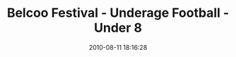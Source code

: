 ---
id: 72157638088100294
title: Belcoo Festival - Underage Football - Under 8
cover: https://farm8.staticflickr.com/7389/11071338625_9aa2cc1d01_q.jpg
date: 2010-08-11 18:16:28
photos:
  - thumbnail: https://farm8.staticflickr.com/7389/11071338625_9aa2cc1d01_q.jpg
    original: https://farm8.staticflickr.com/7389/11071338625_54b40d444c_o.jpg
    title: _MG_0018
  - thumbnail: https://farm6.staticflickr.com/5535/11071555053_0755042ce4_q.jpg
    original: https://farm6.staticflickr.com/5535/11071555053_f67dc6d157_o.jpg
    title: _MG_0019
  - thumbnail: https://farm4.staticflickr.com/3733/11071495516_db9d165938_q.jpg
    original: https://farm4.staticflickr.com/3733/11071495516_75ffc3d3d2_o.jpg
    title: _MG_0020
  - thumbnail: https://farm8.staticflickr.com/7394/11071505164_336c5b12ef_q.jpg
    original: https://farm8.staticflickr.com/7394/11071505164_1008c8bea9_o.jpg
    title: _MG_0023
  - thumbnail: https://farm3.staticflickr.com/2848/11071494426_4ff59e8473_q.jpg
    original: https://farm3.staticflickr.com/2848/11071494426_18f6876c9c_o.jpg
    title: _MG_0026
  - thumbnail: https://farm6.staticflickr.com/5490/11071503904_2b7832f9c4_q.jpg
    original: https://farm6.staticflickr.com/5490/11071503904_c98e6fe486_o.jpg
    title: _MG_0027
  - thumbnail: https://farm4.staticflickr.com/3676/11071503414_2edfc31037_q.jpg
    original: https://farm4.staticflickr.com/3676/11071503414_83335158ed_o.jpg
    title: _MG_0029
  - thumbnail: https://farm8.staticflickr.com/7388/11071502764_ab0477d19c_q.jpg
    original: https://farm8.staticflickr.com/7388/11071502764_1bf1a3d735_o.jpg
    title: _MG_0030
  - thumbnail: https://farm4.staticflickr.com/3828/11071501984_5eeb718e5d_q.jpg
    original: https://farm4.staticflickr.com/3828/11071501984_a1dc035622_o.jpg
    title: _MG_0032
  - thumbnail: https://farm3.staticflickr.com/2872/11071390705_bda0c69819_q.jpg
    original: https://farm3.staticflickr.com/2872/11071390705_cdc9372bd8_o.jpg
    title: _MG_0033
  - thumbnail: https://farm4.staticflickr.com/3687/11071490586_1089ae5e60_q.jpg
    original: https://farm4.staticflickr.com/3687/11071490586_7350234760_o.jpg
    title: _MG_0034
  - thumbnail: https://farm4.staticflickr.com/3687/11071389825_2ef2604860_q.jpg
    original: https://farm4.staticflickr.com/3687/11071389825_1b72162bb8_o.jpg
    title: _MG_0035
  - thumbnail: https://farm6.staticflickr.com/5543/11071547913_f2c2c61ae7_q.jpg
    original: https://farm6.staticflickr.com/5543/11071547913_b252823c76_o.jpg
    title: _MG_0036
  - thumbnail: https://farm4.staticflickr.com/3777/11071499044_a06ebea9ef_q.jpg
    original: https://farm4.staticflickr.com/3777/11071499044_9fdecffcae_o.jpg
    title: _MG_0037
  - thumbnail: https://farm4.staticflickr.com/3805/11071546973_aa72931251_q.jpg
    original: https://farm4.staticflickr.com/3805/11071546973_579965e54f_o.jpg
    title: _MG_0038
  - thumbnail: https://farm3.staticflickr.com/2855/11071498404_c6d0553d61_q.jpg
    original: https://farm3.staticflickr.com/2855/11071498404_5674453fac_o.jpg
    title: _MG_0039
  - thumbnail: https://farm4.staticflickr.com/3771/11071487846_584def801d_q.jpg
    original: https://farm4.staticflickr.com/3771/11071487846_c246fde821_o.jpg
    title: _MG_0040
  - thumbnail: https://farm4.staticflickr.com/3783/11071386655_0b22212cee_q.jpg
    original: https://farm4.staticflickr.com/3783/11071386655_e4b5359bdb_o.jpg
    title: _MG_0041
  - thumbnail: https://farm8.staticflickr.com/7410/11071386335_88210b595a_q.jpg
    original: https://farm8.staticflickr.com/7410/11071386335_2e36a16761_o.jpg
    title: _MG_0042
  - thumbnail: https://farm6.staticflickr.com/5550/11071496674_a23a08171e_q.jpg
    original: https://farm6.staticflickr.com/5550/11071496674_bc14f5bb3f_o.jpg
    title: _MG_0043
  - thumbnail: https://farm4.staticflickr.com/3726/11071485776_b4b333deed_q.jpg
    original: https://farm4.staticflickr.com/3726/11071485776_9b04772259_o.jpg
    title: _MG_0044
  - thumbnail: https://farm3.staticflickr.com/2881/11071543773_dbe8295f8a_q.jpg
    original: https://farm3.staticflickr.com/2881/11071543773_24e207d197_o.jpg
    title: _MG_0045
  - thumbnail: https://farm4.staticflickr.com/3770/11071384695_bbcfd33d37_q.jpg
    original: https://farm4.staticflickr.com/3770/11071384695_904a350879_o.jpg
    title: _MG_0046
  - thumbnail: https://farm4.staticflickr.com/3730/11071494464_ca5c94db89_q.jpg
    original: https://farm4.staticflickr.com/3730/11071494464_743529d472_o.jpg
    title: _MG_0052
  - thumbnail: https://farm3.staticflickr.com/2864/11071493864_fb8d75803c_q.jpg
    original: https://farm3.staticflickr.com/2864/11071493864_68887f990e_o.jpg
    title: _MG_0053
  - thumbnail: https://farm8.staticflickr.com/7444/11071383265_db8c4652c5_q.jpg
    original: https://farm8.staticflickr.com/7444/11071383265_698bcf2aaf_o.jpg
    title: _MG_0054
  - thumbnail: https://farm8.staticflickr.com/7369/11071541003_b4e306b8c4_q.jpg
    original: https://farm8.staticflickr.com/7369/11071541003_037dc36b01_o.jpg
    title: _MG_0056
  - thumbnail: https://farm3.staticflickr.com/2893/11071482296_f191aaef88_q.jpg
    original: https://farm3.staticflickr.com/2893/11071482296_b954d5aa78_o.jpg
    title: _MG_0057
  - thumbnail: https://farm8.staticflickr.com/7344/11071540313_d1ff3a9388_q.jpg
    original: https://farm8.staticflickr.com/7344/11071540313_3ebeca4bee_o.jpg
    title: _MG_0058
  - thumbnail: https://farm8.staticflickr.com/7366/11071381265_7e1c725260_q.jpg
    original: https://farm8.staticflickr.com/7366/11071381265_bb5e6b0b44_o.jpg
    title: _MG_0059
  - thumbnail: https://farm8.staticflickr.com/7303/11071380885_677df1869b_q.jpg
    original: https://farm8.staticflickr.com/7303/11071380885_441cd7efce_o.jpg
    title: _MG_0060
  - thumbnail: https://farm8.staticflickr.com/7366/11071379945_ba3c12b995_q.jpg
    original: https://farm8.staticflickr.com/7366/11071379945_a2631147ea_o.jpg
    title: _MG_0063
  - thumbnail: https://farm3.staticflickr.com/2820/11071441366_7a4e9c9298_q.jpg
    original: https://farm3.staticflickr.com/2820/11071441366_7fe036977b_o.jpg
    title: _MG_0065
  - thumbnail: https://farm4.staticflickr.com/3797/11071479536_9bbd419122_q.jpg
    original: https://farm4.staticflickr.com/3797/11071479536_dd2e055d3e_o.jpg
    title: _MG_0066
  - thumbnail: https://farm8.staticflickr.com/7387/11071378655_0cc370da39_q.jpg
    original: https://farm8.staticflickr.com/7387/11071378655_e4388ddde7_o.jpg
    title: _MG_0069
  - thumbnail: https://farm8.staticflickr.com/7440/11071478646_a032c80a3c_q.jpg
    original: https://farm8.staticflickr.com/7440/11071478646_608048c992_o.jpg
    title: _MG_0070
  - thumbnail: https://farm3.staticflickr.com/2811/11071377835_69c4c634fa_q.jpg
    original: https://farm3.staticflickr.com/2811/11071377835_c713956fb4_o.jpg
    title: _MG_0072
  - thumbnail: https://farm4.staticflickr.com/3752/11071477476_ebe9f9e2fb_q.jpg
    original: https://farm4.staticflickr.com/3752/11071477476_18213d2e88_o.jpg
    title: _MG_0074
  - thumbnail: https://farm6.staticflickr.com/5544/11071535143_b4961f4ffe_q.jpg
    original: https://farm6.staticflickr.com/5544/11071535143_0bc99e2423_o.jpg
    title: _MG_0077
  - thumbnail: https://farm4.staticflickr.com/3753/11071476486_ac612a2b00_q.jpg
    original: https://farm4.staticflickr.com/3753/11071476486_9888596c28_o.jpg
    title: _MG_0078
  - thumbnail: https://farm4.staticflickr.com/3731/11071534193_84400e793d_q.jpg
    original: https://farm4.staticflickr.com/3731/11071534193_8ff4314184_o.jpg
    title: _MG_0082
  - thumbnail: https://farm4.staticflickr.com/3767/11071475066_f152e50051_q.jpg
    original: https://farm4.staticflickr.com/3767/11071475066_7b18629ac8_o.jpg
    title: _MG_0083
  - thumbnail: https://farm8.staticflickr.com/7340/11071474746_ccc05d10b3_q.jpg
    original: https://farm8.staticflickr.com/7340/11071474746_9d77cd27ec_o.jpg
    title: _MG_0084
  - thumbnail: https://farm4.staticflickr.com/3718/11071474146_3b68342d55_q.jpg
    original: https://farm4.staticflickr.com/3718/11071474146_1dcffe7057_o.jpg
    title: _MG_0085
  - thumbnail: https://farm6.staticflickr.com/5488/11071473166_c11c2a35be_q.jpg
    original: https://farm6.staticflickr.com/5488/11071473166_5344868dd2_o.jpg
    title: _MG_0086
  - thumbnail: https://farm6.staticflickr.com/5549/11071483024_6b7cba4e8c_q.jpg
    original: https://farm6.staticflickr.com/5549/11071483024_f63b29043a_o.jpg
    title: _MG_0087
  - thumbnail: https://farm8.staticflickr.com/7293/11071371375_d3e1fd6c22_q.jpg
    original: https://farm8.staticflickr.com/7293/11071371375_9a46dda81b_o.jpg
    title: _MG_0088
  - thumbnail: https://farm4.staticflickr.com/3745/11071529673_59b8fa5e7b_q.jpg
    original: https://farm4.staticflickr.com/3745/11071529673_f835d903fe_o.jpg
    title: _MG_0091
  - thumbnail: https://farm4.staticflickr.com/3702/11071480854_ca7f5b900c_q.jpg
    original: https://farm4.staticflickr.com/3702/11071480854_87ec7eba74_o.jpg
    title: _MG_0092
  - thumbnail: https://farm8.staticflickr.com/7374/11071369715_c466b0d304_q.jpg
    original: https://farm8.staticflickr.com/7374/11071369715_5c85d614fc_o.jpg
    title: _MG_0093
  - thumbnail: https://farm6.staticflickr.com/5475/11071528473_08f6258e08_q.jpg
    original: https://farm6.staticflickr.com/5475/11071528473_9cb57522d3_o.jpg
    title: _MG_0095
  - thumbnail: https://farm8.staticflickr.com/7456/11071469336_fdb1cb3e40_q.jpg
    original: https://farm8.staticflickr.com/7456/11071469336_cbaf3bdb6e_o.jpg
    title: _MG_0096
  - thumbnail: https://farm4.staticflickr.com/3796/11071468756_5bbff1c47b_q.jpg
    original: https://farm4.staticflickr.com/3796/11071468756_6245795f92_o.jpg
    title: _MG_0097
  - thumbnail: https://farm8.staticflickr.com/7439/11071367795_96b28d9bfe_q.jpg
    original: https://farm8.staticflickr.com/7439/11071367795_b4e5e5c7e1_o.jpg
    title: _MG_0098
  - thumbnail: https://farm6.staticflickr.com/5543/11071526183_3e34b20d41_q.jpg
    original: https://farm6.staticflickr.com/5543/11071526183_411a2c2c90_o.jpg
    title: _MG_0099
  - thumbnail: https://farm4.staticflickr.com/3833/11071467236_0a06023e21_q.jpg
    original: https://farm4.staticflickr.com/3833/11071467236_75c72d2b73_o.jpg
    title: _MG_0100
  - thumbnail: https://farm4.staticflickr.com/3694/11071366175_c3d3b6fa4a_q.jpg
    original: https://farm4.staticflickr.com/3694/11071366175_2ffce1493f_o.jpg
    title: _MG_0102
  - thumbnail: https://farm8.staticflickr.com/7396/11071524653_5e67dab64f_q.jpg
    original: https://farm8.staticflickr.com/7396/11071524653_0e890da822_o.jpg
    title: _MG_0103
  - thumbnail: https://farm8.staticflickr.com/7337/11071465056_e8018fc16b_q.jpg
    original: https://farm8.staticflickr.com/7337/11071465056_fafea06ca3_o.jpg
    title: _MG_0104
  - thumbnail: https://farm8.staticflickr.com/7379/11071363835_01b6cb55c3_q.jpg
    original: https://farm8.staticflickr.com/7379/11071363835_732a92a60f_o.jpg
    title: _MG_0105
  - thumbnail: https://farm4.staticflickr.com/3671/11071522603_80fa627ce5_q.jpg
    original: https://farm4.staticflickr.com/3671/11071522603_fc25c75186_o.jpg
    title: _MG_0106
  - thumbnail: https://farm6.staticflickr.com/5547/11071522233_d8772049f9_q.jpg
    original: https://farm6.staticflickr.com/5547/11071522233_4912d748d7_o.jpg
    title: _MG_0108
  - thumbnail: https://farm6.staticflickr.com/5511/11071521843_3ec67a7692_q.jpg
    original: https://farm6.staticflickr.com/5511/11071521843_95a8d8c41f_o.jpg
    title: _MG_0109
  - thumbnail: https://farm4.staticflickr.com/3804/11071462906_c2cd3803a6_q.jpg
    original: https://farm4.staticflickr.com/3804/11071462906_f7e26df196_o.jpg
    title: _MG_0110
  - thumbnail: https://farm8.staticflickr.com/7398/11071462836_c2fb2b1174_q.jpg
    original: https://farm8.staticflickr.com/7398/11071462836_3bd5e3b3b4_o.jpg
    title: _MG_0111
  - thumbnail: https://farm8.staticflickr.com/7368/11071361735_cbc06316f9_q.jpg
    original: https://farm8.staticflickr.com/7368/11071361735_50ce8678fe_o.jpg
    title: _MG_0112
  - thumbnail: https://farm6.staticflickr.com/5473/11071450234_bd07637a00_q.jpg
    original: https://farm6.staticflickr.com/5473/11071450234_a876aca8e4_o.jpg
    title: _MG_0113
  - thumbnail: https://farm4.staticflickr.com/3823/11071471894_78823a9d09_q.jpg
    original: https://farm4.staticflickr.com/3823/11071471894_84367fde4f_o.jpg
    title: _MG_0114
  - thumbnail: https://farm8.staticflickr.com/7299/11071360645_c189a7222e_q.jpg
    original: https://farm8.staticflickr.com/7299/11071360645_1ee838c639_o.jpg
    title: _MG_0115
  - thumbnail: https://farm4.staticflickr.com/3781/11071360155_1648781b74_q.jpg
    original: https://farm4.staticflickr.com/3781/11071360155_870a82fc2c_o.jpg
    title: _MG_0116
  - thumbnail: https://farm8.staticflickr.com/7334/11071359875_76e275c99b_q.jpg
    original: https://farm8.staticflickr.com/7334/11071359875_3df7a4cfab_o.jpg
    title: _MG_0117
  - thumbnail: https://farm4.staticflickr.com/3759/11071359525_36d422cb33_q.jpg
    original: https://farm4.staticflickr.com/3759/11071359525_91c72c45c4_o.jpg
    title: _MG_0118
  - thumbnail: https://farm6.staticflickr.com/5524/11071459576_fe7c6166d0_q.jpg
    original: https://farm6.staticflickr.com/5524/11071459576_d144fd43a8_o.jpg
    title: _MG_0119
  - thumbnail: https://farm6.staticflickr.com/5510/11071357975_4d05b29922_q.jpg
    original: https://farm6.staticflickr.com/5510/11071357975_95d1f1c78c_o.jpg
    title: _MG_0120
  - thumbnail: https://farm4.staticflickr.com/3819/11071516973_a9af4f9f66_q.jpg
    original: https://farm4.staticflickr.com/3819/11071516973_e5d9e18f39_o.jpg
    title: _MG_0121
  - thumbnail: https://farm4.staticflickr.com/3829/11071457706_5a43bc93ca_q.jpg
    original: https://farm4.staticflickr.com/3829/11071457706_fb645c5352_o.jpg
    title: _MG_0122
  - thumbnail: https://farm4.staticflickr.com/3731/11071466724_1b018e2faf_q.jpg
    original: https://farm4.staticflickr.com/3731/11071466724_136ba99a39_o.jpg
    title: _MG_0123
  - thumbnail: https://farm4.staticflickr.com/3727/11071515463_a10ac8e953_q.jpg
    original: https://farm4.staticflickr.com/3727/11071515463_2daae3aaa5_o.jpg
    title: _MG_0124
  - thumbnail: https://farm8.staticflickr.com/7326/11071514883_2b289d21a3_q.jpg
    original: https://farm8.staticflickr.com/7326/11071514883_e8ee01273c_o.jpg
    title: _MG_0125
  - thumbnail: https://farm8.staticflickr.com/7373/11071354165_3ce9ac172e_q.jpg
    original: https://farm8.staticflickr.com/7373/11071354165_90ddeeeab2_o.jpg
    title: _MG_0126
  - thumbnail: https://farm8.staticflickr.com/7340/11071463894_d89c1b6a42_q.jpg
    original: https://farm8.staticflickr.com/7340/11071463894_be7d2c7434_o.jpg
    title: _MG_0127
  - thumbnail: https://farm6.staticflickr.com/5546/11071453906_235f113093_q.jpg
    original: https://farm6.staticflickr.com/5546/11071453906_bae3ced819_o.jpg
    title: _MG_0128
  - thumbnail: https://farm6.staticflickr.com/5485/11071453776_8b26bbbdf0_q.jpg
    original: https://farm6.staticflickr.com/5485/11071453776_743969fa85_o.jpg
    title: _MG_0129
  - thumbnail: https://farm8.staticflickr.com/7369/11071449974_8235550f77_q.jpg
    original: https://farm8.staticflickr.com/7369/11071449974_9e5bfd5da9_o.jpg
    title: _MG_0130
  - thumbnail: https://farm4.staticflickr.com/3705/11071352325_97a314c8f9_q.jpg
    original: https://farm4.staticflickr.com/3705/11071352325_3b47da35c2_o.jpg
    title: _MG_0131
  - thumbnail: https://farm8.staticflickr.com/7319/11071453226_a1438554ab_q.jpg
    original: https://farm8.staticflickr.com/7319/11071453226_a6a5b002c5_o.jpg
    title: _MG_0133
  - thumbnail: https://farm8.staticflickr.com/7426/11071511433_667f0b0aeb_q.jpg
    original: https://farm8.staticflickr.com/7426/11071511433_09f64ae14d_o.jpg
    title: _MG_0134
  - thumbnail: https://farm3.staticflickr.com/2835/11071461504_93357c50e9_q.jpg
    original: https://farm3.staticflickr.com/2835/11071461504_a49e23c8fb_o.jpg
    title: _MG_0135
  - thumbnail: https://farm6.staticflickr.com/5515/11071460764_12e79cbd4c_q.jpg
    original: https://farm6.staticflickr.com/5515/11071460764_b81480b91c_o.jpg
    title: _MG_0136
  - thumbnail: https://farm3.staticflickr.com/2887/11071509683_febb89d971_q.jpg
    original: https://farm3.staticflickr.com/2887/11071509683_fced80a609_o.jpg
    title: _MG_0138
  - thumbnail: https://farm6.staticflickr.com/5507/11071509113_c47c7de5a5_q.jpg
    original: https://farm6.staticflickr.com/5507/11071509113_2b7ac866cd_o.jpg
    title: _MG_0139
  - thumbnail: https://farm4.staticflickr.com/3732/11071459034_854157aed1_q.jpg
    original: https://farm4.staticflickr.com/3732/11071459034_07266ddc14_o.jpg
    title: _MG_0140
  - thumbnail: https://farm4.staticflickr.com/3677/11071348895_a03fff9826_q.jpg
    original: https://farm4.staticflickr.com/3677/11071348895_36cf31878c_o.jpg
    title: _MG_0142
  - thumbnail: https://farm4.staticflickr.com/3803/11071508293_04ef57a61c_q.jpg
    original: https://farm4.staticflickr.com/3803/11071508293_09f6fff5b8_o.jpg
    title: _MG_0143
  - thumbnail: https://farm8.staticflickr.com/7294/11071449036_5144ceb66d_q.jpg
    original: https://farm8.staticflickr.com/7294/11071449036_88166174b4_o.jpg
    title: _MG_0144
  - thumbnail: https://farm3.staticflickr.com/2848/11071347275_5e59905d43_q.jpg
    original: https://farm3.staticflickr.com/2848/11071347275_9a8f7e586e_o.jpg
    title: _MG_0145
  - thumbnail: https://farm4.staticflickr.com/3820/11071447896_075bfecf4d_q.jpg
    original: https://farm4.staticflickr.com/3820/11071447896_feafd5aeb0_o.jpg
    title: _MG_0146
  - thumbnail: https://farm3.staticflickr.com/2820/11071346285_6f72c48273_q.jpg
    original: https://farm3.staticflickr.com/2820/11071346285_d578120aa2_o.jpg
    title: _MG_0147
  - thumbnail: https://farm6.staticflickr.com/5511/11071346105_0f632bf2be_q.jpg
    original: https://farm6.staticflickr.com/5511/11071346105_9e76000a95_o.jpg
    title: _MG_0150
  - thumbnail: https://farm6.staticflickr.com/5524/11071447106_97f3b965db_q.jpg
    original: https://farm6.staticflickr.com/5524/11071447106_330c2f6ae3_o.jpg
    title: _MG_0153
  - thumbnail: https://farm8.staticflickr.com/7396/11071505063_dcb7764e48_q.jpg
    original: https://farm8.staticflickr.com/7396/11071505063_35bdf123a4_o.jpg
    title: _MG_0155
  - thumbnail: https://farm4.staticflickr.com/3798/11071504243_2193466700_q.jpg
    original: https://farm4.staticflickr.com/3798/11071504243_41d84617d0_o.jpg
    title: _MG_0157
  - thumbnail: https://farm6.staticflickr.com/5528/11071445546_96dd11ec93_q.jpg
    original: https://farm6.staticflickr.com/5528/11071445546_83deb230c2_o.jpg
    title: _MG_0160
  - thumbnail: https://farm8.staticflickr.com/7300/11071343745_63b8c4359b_q.jpg
    original: https://farm8.staticflickr.com/7300/11071343745_82b25fd9c5_o.jpg
    title: _MG_0161
  - thumbnail: https://farm6.staticflickr.com/5519/11071453784_7c45d92f8a_q.jpg
    original: https://farm6.staticflickr.com/5519/11071453784_794d05ba58_o.jpg
    title: _MG_0162
  - thumbnail: https://farm6.staticflickr.com/5504/11071501673_31fa9ddc24_q.jpg
    original: https://farm6.staticflickr.com/5504/11071501673_a3afe81219_o.jpg
    title: IMG_0003
  - thumbnail: https://farm8.staticflickr.com/7414/11071501023_b3960cb04e_q.jpg
    original: https://farm8.staticflickr.com/7414/11071501023_d7bf82740e_o.jpg
    title: IMG_0004
  - thumbnail: https://farm6.staticflickr.com/5523/11071341715_a3cc947065_q.jpg
    original: https://farm6.staticflickr.com/5523/11071341715_482c43cd6c_o.jpg
    title: IMG_0005
  - thumbnail: https://farm6.staticflickr.com/5488/11071442236_344050e05b_q.jpg
    original: https://farm6.staticflickr.com/5488/11071442236_794f53f921_o.jpg
    title: IMG_0011
  - thumbnail: https://farm4.staticflickr.com/3737/11071441926_dcda7ee1dc_q.jpg
    original: https://farm4.staticflickr.com/3737/11071441926_36a46e8da4_o.jpg
    title: IMG_0167
---
